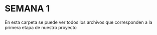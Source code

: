 # SEMANA 1

 En esta carpeta se puede ver todos los archivos que corresponden a la primera etapa de nuestro proyecto
